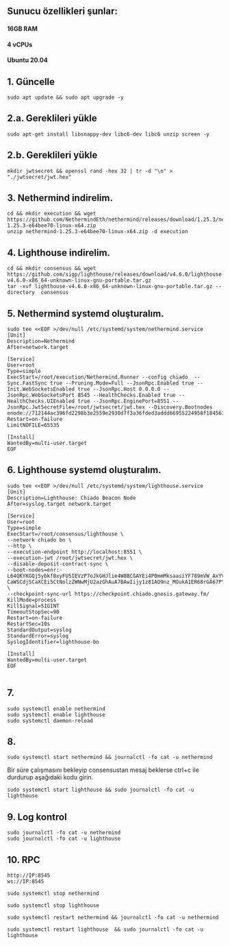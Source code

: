 ## Sunucu özellikleri şunlar:
#### 16GB RAM
#### 4 vCPUs
#### 
#### Ubuntu 20.04

## 1. Güncelle
```
sudo apt update && sudo apt upgrade -y

```

## 2.a. Gereklileri yükle
```
sudo apt-get install libsnappy-dev libc6-dev libc6 unzip screen -y

```
## 2.b. Gereklileri yükle
```
mkdir jwtsecret && openssl rand -hex 32 | tr -d "\n" > "./jwtsecret/jwt.hex"

```
## 3. Nethermind indirelim.
```
cd && mkdir execution && wget https://github.com/NethermindEth/nethermind/releases/download/1.25.3/nethermind-1.25.3-e64bee70-linux-x64.zip
unzip nethermind-1.25.3-e64bee70-linux-x64.zip -d execution

```
## 4. Lighthouse indirelim.
```
cd && mkdir consensus && wget https://github.com/sigp/lighthouse/releases/download/v4.6.0/lighthouse-v4.6.0-x86_64-unknown-linux-gnu-portable.tar.gz
tar -xvf lighthouse-v4.6.0-x86_64-unknown-linux-gnu-portable.tar.gz --directory  consensus

```
## 5. Nethermind systemd oluşturalım. 
```
sudo tee <<EOF >/dev/null /etc/systemd/system/nethermind.service
[Unit]
Description=Nethermind
After=network.target

[Service]
User=root
Type=simple
ExecStart=/root/execution/Nethermind.Runner --config chiado  --Sync.FastSync true --Pruning.Mode=Full --JsonRpc.Enabled true --Init.WebSocketsEnabled true --JsonRpc.Host 0.0.0.0 --JsonRpc.WebSocketsPort 8545 --HealthChecks.Enabled true --HealthChecks.UIEnabled true --JsonRpc.EnginePort=8551 --JsonRpc.JwtSecretFile=/root/jwtsecret/jwt.hex --Discovery.Bootnodes enode://712144ac396fd2298b3e2559e2930d7f3a36fded3addd66955224958f1845634067717ab9522757ed2948f480fc52add5676487c8378e9011a7e2c0ac2f36cc3@3.71.132.231:30303
Restart=on-failure
LimitNOFILE=65535

[Install]
WantedBy=multi-user.target
EOF

```
## 6. Lighthouse systemd oluşturalım.
```
sudo tee <<EOF >/dev/null /etc/systemd/system/lighthouse.service
[Unit]
Description=Lighthouse: Chiado Beacon Node
After=syslog.target network.target

[Service]
User=root
Type=simple
ExecStart=/root/consensus/lighthouse \
--network chiado bn \
--http \
--execution-endpoint http://localhost:8551 \
--execution-jwt /root/jwtsecret/jwt.hex \
--disable-deposit-contract-sync \
--boot-nodes=enr:-L64QKYKGQj5ybkfBxyFU5IEVzP7oJkGHJlie4W8BCGAYEi4P0mmMksaasiYF789mVW_AxYVNVFUjg9CyzmdvpyWQ1KCMlmHYXR0bmV0c4j__________4RldGgykDE2cEMCAABv__________-CaWSCdjSCaXCEi5CtNolzZWNwMjU2azGhAuA7BAwIijy1z81AO9nz_MOukA1ER68rGA67PYQ5pF1qiHN5bmNuZXRzD4N0Y3CCIyiDdWRwgiMo \
--checkpoint-sync-url https://checkpoint.chiado.gnosis.gateway.fm/
KillMode=process
KillSignal=SIGINT
TimeoutStopSec=90
Restart=on-failure
RestartSec=10s
StandardOutput=syslog
StandardError=syslog
SyslogIdentifier=lighthouse-bn

[Install]
WantedBy=multi-user.target
EOF


```
## 7.
```
sudo systemctl enable nethermind
sudo systemctl enable lighthouse
sudo systemctl daemon-reload

```
## 8.
```
sudo systemctl start nethermind && journalctl -fo cat -u nethermind
```
Bir süre çalışmasını bekleyip consensustan mesaj beklerse ctrl+c ile durdurup aşağıdaki kodu girin.

```
sudo systemctl start lighthouse && sudo journalctl -fo cat -u lighthouse
```
## 9. Log kontrol
```
sudo journalctl -fo cat -u nethermind
sudo journalctl -fo cat -u lighthouse
```


## 10. RPC 
```
http://IP:8545
ws://IP:8545
```
```
sudo systemctl stop nethermind
```
```
sudo systemctl stop lighthouse
```
```
sudo systemctl restart nethermind && journalctl -fo cat -u nethermind
```
```
sudo systemctl restart lighthouse  && sudo journalctl -fo cat -u lighthouse
```
